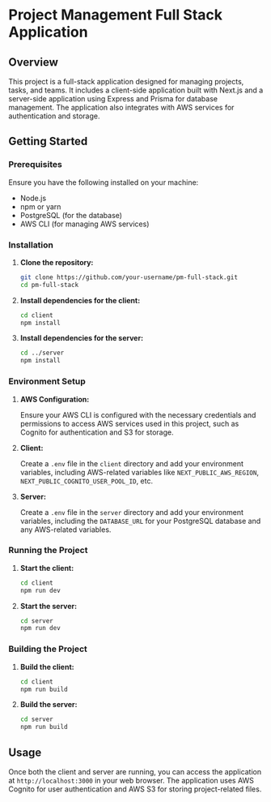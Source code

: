# Project Management Full Stack Application

## Overview

This project is a full-stack application designed for managing projects, tasks, and teams. It includes a client-side application built with Next.js and a server-side application using Express and Prisma for database management. The application also integrates with AWS services for authentication and storage.

## Getting Started

### Prerequisites

Ensure you have the following installed on your machine:

- Node.js
- npm or yarn
- PostgreSQL (for the database)
- AWS CLI (for managing AWS services)

### Installation

1. **Clone the repository:**

   ```bash
   git clone https://github.com/your-username/pm-full-stack.git
   cd pm-full-stack
   ```

2. **Install dependencies for the client:**

   ```bash
   cd client
   npm install
   ```

3. **Install dependencies for the server:**

   ```bash
   cd ../server
   npm install
   ```

### Environment Setup

1. **AWS Configuration:**

   Ensure your AWS CLI is configured with the necessary credentials and permissions to access AWS services used in this project, such as Cognito for authentication and S3 for storage.

2. **Client:**

   Create a `.env` file in the `client` directory and add your environment variables, including AWS-related variables like `NEXT_PUBLIC_AWS_REGION`, `NEXT_PUBLIC_COGNITO_USER_POOL_ID`, etc.

3. **Server:**

   Create a `.env` file in the `server` directory and add your environment variables, including the `DATABASE_URL` for your PostgreSQL database and any AWS-related variables.

### Running the Project

1. **Start the client:**

   ```bash
   cd client
   npm run dev
   ```

2. **Start the server:**

   ```bash
   cd server
   npm run dev
   ```

### Building the Project

1. **Build the client:**

   ```bash
   cd client
   npm run build
   ```

2. **Build the server:**

   ```bash
   cd server
   npm run build
   ```

## Usage

Once both the client and server are running, you can access the application at `http://localhost:3000` in your web browser. The application uses AWS Cognito for user authentication and AWS S3 for storing project-related files.
